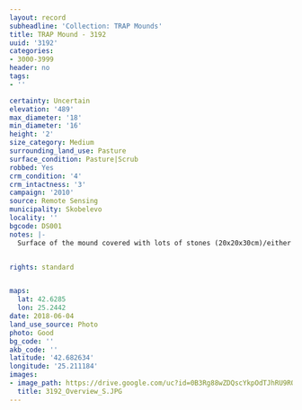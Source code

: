 ```yaml
---
layout: record
subheadline: 'Collection: TRAP Mounds'
title: TRAP Mound - 3192
uuid: '3192'
categories:
- 3000-3999
header: no
tags:
- ''

certainty: Uncertain
elevation: '489'
max_diameter: '18'
min_diameter: '16'
height: '2'
size_category: Medium
surrounding_land_use: Pasture
surface_condition: Pasture|Scrub
robbed: Yes
crm_condition: '4'
crm_intactness: '3'
campaign: '2010'
source: Remote Sensing
municipality: Skobelevo
locality: ''
bgcode: DS001
notes: |-
  Surface of the mound covered with lots of stones (20x20x30cm)/either from the surrounding pasture or from the mound.


rights: standard


maps:
  lat: 42.6285
  lon: 25.2442
date: 2018-06-04
land_use_source: Photo
photo: Good
bg_code: ''
akb_code: ''
latitude: '42.682634'
longitude: '25.211184'
images:
- image_path: https://drive.google.com/uc?id=0B3Rg88wZDQscYkpOdTJhRU9RQ0U
  title: 3192_Overview_S.JPG
---
```

